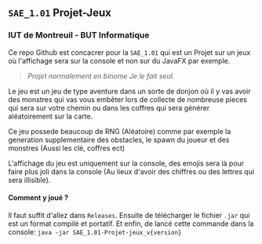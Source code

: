 ## `SAE_1.01` Projet-Jeux
### IUT de Montreuil - BUT Informatique


Ce repo Github est concacrer pour la `SAE_1.01` qui est un Projet sur un jeux où l'affichage sera sur la console et non sur du JavaFX par exemple.
> _Projet normalement en binome_
>   _Je le fait seul._

Le jeu est un jeu de type aventure dans un sorte de donjon où il y vas avoir des monstres qui vas vous embêter lors de collecte de nombreuse pieces qui sera sur votre chemin ou dans les coffres qui sera générer aléatoirement sur la carte.

Ce jeu possede beaucoup de RNG (Aléatoire) comme par exemple la generation supplementaire des obstacles, le spawn du joueur et des monstres (Aussi les clé, coffres ect)

L'affichage du jeu est uniquement sur la console, des emojis sera là pour faire plus joli dans la console (Au lieux d'avoir des chiffres ou des lettres qui sera illisible).


#### Comment y joué ?
Il faut suffit d'allez dans `Releases`. 
Ensuite de télécharger le fichier `.jar` qui est un format compilé et portatif. 
Et enfin, de lancé cette commande dans la console:
`java -jar SAE_1.01-Projet-jeux_v{version}`
